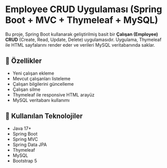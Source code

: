 # Employee CRUD Uygulaması (Spring Boot + MVC + Thymeleaf + MySQL)

Bu proje, Spring Boot kullanarak geliştirilmiş basit bir **Çalışan (Employee) CRUD** (Create, Read, Update, Delete) uygulamasıdır. Uygulama, Thymeleaf ile HTML sayfalarını render eder ve verileri MySQL veritabanında saklar.

## 🚀 Özellikler

- Yeni çalışan ekleme
- Mevcut çalışanları listeleme
- Çalışan bilgilerini güncelleme
- Çalışan silme
- Thymeleaf ile responsive HTML arayüz
- MySQL veritabanı kullanımı

## 🧰 Kullanılan Teknolojiler

- Java 17+
- Spring Boot
- Spring MVC
- Spring Data JPA
- Thymeleaf
- MySQL
- Bootstrap 5

